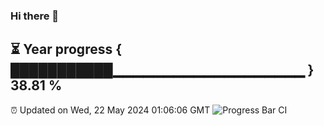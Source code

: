 ### Hi there 👋
⏳ Year progress { ███████████▁▁▁▁▁▁▁▁▁▁▁▁▁▁▁▁▁▁▁ } 38.81 %
---
⏰ Updated on Wed, 22 May 2024 01:06:06 GMT
![Progress Bar CI](https://github.com/liununu/liununu/workflows/Progress%20Bar%20CI/badge.svg)
